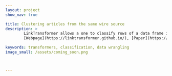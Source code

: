 ```yaml
---
layout: project
show_nav: true

title: Clustering articles from the same wire source
description: >
        LinkTransformer allows a one to classify rows of a data frame in one line of code! Use pretrained models (including ChatGPT) and train your own.
        [Webpage](https://linktransformer.github.io/), [Paper](https://scholar.harvard.edu/sites/scholar.harvard.edu/files/dell/files/linkt.pdf), [Github](https://github.com/dell-research-harvard/linktransformer), [Training Notebook](Classify text with one line of code (and train your own models!)), [Inference Notebook](https://colab.research.google.com/drive/1OqUB8sqpUvrnC8oa_1RoOUzV6DaAKL4N)

keywords: transformers, classification, data wrangling
image_small: /assets/coming_soon.png



---
```

